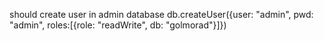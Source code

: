 
should create user in admin database
db.createUser({user: "admin", pwd: "admin", roles:[{role: "readWrite", db: "golmorad"}]})

